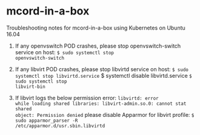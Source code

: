 # mcord-in-a-box
Troubleshooting notes for mcord-in-a-box using Kubernetes on Ubuntu 16.04

1. If any openvswitch POD crashes, please stop openvswitch-switch service on host:
<code>$ sudo systemctl stop openvswitch-switch</code>

2. If any libvirt POD crashes, please stop libvirtd service on host:
<code>$ sudo systemctl stop libvirtd.service</code>
<coee>$ systemctl disable libvirtd.service</code>
<code>$ sudo systemctl stop libvirt-bin</code>

3. If libvirt logs the below permission error:
<code>libvirtd: error while loading shared libraries: libvirt-admin.so.0: cannot stat shared object: Permission denied</code>
please disable Apparmor for libvirt profile:
<code>$ sudo apparmor_parser -R /etc/apparmor.d/usr.sbin.libvirtd</code>
